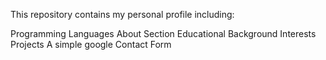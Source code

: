 This repository contains my personal profile including:

Programming Languages
About Section
Educational Background
Interests
Projects
A simple google Contact Form